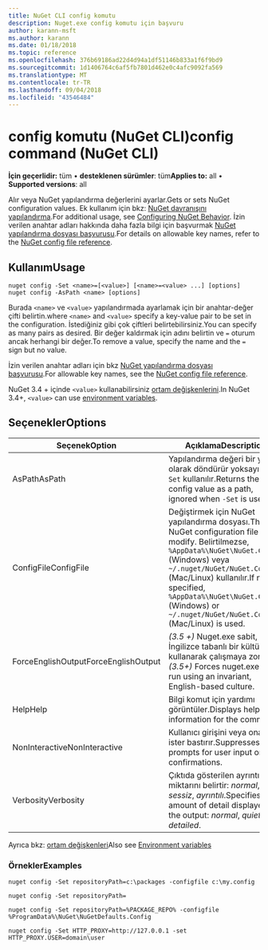 ```yaml
---
title: NuGet CLI config komutu
description: Nuget.exe config komutu için başvuru
author: karann-msft
ms.author: karann
ms.date: 01/18/2018
ms.topic: reference
ms.openlocfilehash: 376b69186ad22d4d94a1df51146b833a1f6f9bd9
ms.sourcegitcommit: 1d1406764c6af5fb7801d462e0c4afc9092fa569
ms.translationtype: MT
ms.contentlocale: tr-TR
ms.lasthandoff: 09/04/2018
ms.locfileid: "43546484"
---
```

# <a name="config-command-nuget-cli"></a><span data-ttu-id="47f18-103">config komutu (NuGet CLI)</span><span class="sxs-lookup"><span data-stu-id="47f18-103">config command (NuGet CLI)</span></span>

<span data-ttu-id="47f18-104">**İçin geçerlidir:** tüm &bullet; **desteklenen sürümler**: tüm</span><span class="sxs-lookup"><span data-stu-id="47f18-104">**Applies to:** all &bullet; **Supported versions**: all</span></span>

<span data-ttu-id="47f18-105">Alır veya NuGet yapılandırma değerlerini ayarlar.</span><span class="sxs-lookup"><span data-stu-id="47f18-105">Gets or sets NuGet configuration values.</span></span> <span data-ttu-id="47f18-106">Ek kullanım için bkz: [NuGet davranışını yapılandırma](../consume-packages/configuring-nuget-behavior.md).</span><span class="sxs-lookup"><span data-stu-id="47f18-106">For additional usage, see [Configuring NuGet Behavior](../consume-packages/configuring-nuget-behavior.md).</span></span> <span data-ttu-id="47f18-107">İzin verilen anahtar adları hakkında daha fazla bilgi için başvurmak [NuGet yapılandırma dosyası başvurusu](../reference/nuget-config-file.md).</span><span class="sxs-lookup"><span data-stu-id="47f18-107">For details on allowable key names, refer to the [NuGet config file reference](../reference/nuget-config-file.md).</span></span>

## <a name="usage"></a><span data-ttu-id="47f18-108">Kullanım</span><span class="sxs-lookup"><span data-stu-id="47f18-108">Usage</span></span>

```cli
nuget config -Set <name>=[<value>] [<name>=<value> ...] [options]
nuget config -AsPath <name> [options]
```

<span data-ttu-id="47f18-109">Burada `<name>` ve `<value>` yapılandırmada ayarlamak için bir anahtar-değer çifti belirtin.</span><span class="sxs-lookup"><span data-stu-id="47f18-109">where `<name>` and `<value>` specify a key-value pair to be set in the configuration.</span></span> <span data-ttu-id="47f18-110">İstediğiniz gibi çok çiftleri belirtebilirsiniz.</span><span class="sxs-lookup"><span data-stu-id="47f18-110">You can specify as many pairs as desired.</span></span> <span data-ttu-id="47f18-111">Bir değer kaldırmak için adını belirtin ve `=` oturum ancak herhangi bir değer.</span><span class="sxs-lookup"><span data-stu-id="47f18-111">To remove a value, specify the name and the `=` sign but no value.</span></span>

<span data-ttu-id="47f18-112">İzin verilen anahtar adları için bkz [NuGet yapılandırma dosyası başvurusu](../reference/nuget-config-file.md).</span><span class="sxs-lookup"><span data-stu-id="47f18-112">For allowable key names, see the [NuGet config file reference](../reference/nuget-config-file.md).</span></span>

<span data-ttu-id="47f18-113">NuGet 3.4 + içinde `<value>` kullanabilirsiniz [ortam değişkenlerini](cli-ref-environment-variables.md).</span><span class="sxs-lookup"><span data-stu-id="47f18-113">In NuGet 3.4+, `<value>` can use [environment variables](cli-ref-environment-variables.md).</span></span>

## <a name="options"></a><span data-ttu-id="47f18-114">Seçenekler</span><span class="sxs-lookup"><span data-stu-id="47f18-114">Options</span></span>

| <span data-ttu-id="47f18-115">Seçenek</span><span class="sxs-lookup"><span data-stu-id="47f18-115">Option</span></span> | <span data-ttu-id="47f18-116">Açıklama</span><span class="sxs-lookup"><span data-stu-id="47f18-116">Description</span></span> |
| --- | --- |
| <span data-ttu-id="47f18-117">AsPath</span><span class="sxs-lookup"><span data-stu-id="47f18-117">AsPath</span></span> | <span data-ttu-id="47f18-118">Yapılandırma değeri bir yolu olarak döndürür yoksayıldı `-Set` kullanılır.</span><span class="sxs-lookup"><span data-stu-id="47f18-118">Returns the config value as a path, ignored when `-Set` is used.</span></span> |
| <span data-ttu-id="47f18-119">ConfigFile</span><span class="sxs-lookup"><span data-stu-id="47f18-119">ConfigFile</span></span> | <span data-ttu-id="47f18-120">Değiştirmek için NuGet yapılandırma dosyası.</span><span class="sxs-lookup"><span data-stu-id="47f18-120">The NuGet configuration file to modify.</span></span> <span data-ttu-id="47f18-121">Belirtilmezse, `%AppData%\NuGet\NuGet.Config` (Windows) veya `~/.nuget/NuGet/NuGet.Config` (Mac/Linux) kullanılır.</span><span class="sxs-lookup"><span data-stu-id="47f18-121">If not specified, `%AppData%\NuGet\NuGet.Config` (Windows) or `~/.nuget/NuGet/NuGet.Config` (Mac/Linux) is used.</span></span>|
| <span data-ttu-id="47f18-122">ForceEnglishOutput</span><span class="sxs-lookup"><span data-stu-id="47f18-122">ForceEnglishOutput</span></span> | <span data-ttu-id="47f18-123">*(3.5 +)*  Nuget.exe sabit, İngilizce tabanlı bir kültürü kullanarak çalışmaya zorlar.</span><span class="sxs-lookup"><span data-stu-id="47f18-123">*(3.5+)* Forces nuget.exe to run using an invariant, English-based culture.</span></span> |
| <span data-ttu-id="47f18-124">Help</span><span class="sxs-lookup"><span data-stu-id="47f18-124">Help</span></span> | <span data-ttu-id="47f18-125">Bilgi komut için yardımı görüntüler.</span><span class="sxs-lookup"><span data-stu-id="47f18-125">Displays help information for the command.</span></span> |
| <span data-ttu-id="47f18-126">NonInteractive</span><span class="sxs-lookup"><span data-stu-id="47f18-126">NonInteractive</span></span> | <span data-ttu-id="47f18-127">Kullanıcı girişini veya onaylar ister bastırır.</span><span class="sxs-lookup"><span data-stu-id="47f18-127">Suppresses prompts for user input or confirmations.</span></span> |
| <span data-ttu-id="47f18-128">Verbosity</span><span class="sxs-lookup"><span data-stu-id="47f18-128">Verbosity</span></span> | <span data-ttu-id="47f18-129">Çıktıda gösterilen ayrıntı miktarını belirtir: *normal*, *sessiz*, *ayrıntılı*.</span><span class="sxs-lookup"><span data-stu-id="47f18-129">Specifies the amount of detail displayed in the output: *normal*, *quiet*, *detailed*.</span></span> |

<span data-ttu-id="47f18-130">Ayrıca bkz: [ortam değişkenleri](cli-ref-environment-variables.md)</span><span class="sxs-lookup"><span data-stu-id="47f18-130">Also see [Environment variables](cli-ref-environment-variables.md)</span></span>

### <a name="examples"></a><span data-ttu-id="47f18-131">Örnekler</span><span class="sxs-lookup"><span data-stu-id="47f18-131">Examples</span></span>

```cli
nuget config -Set repositoryPath=c:\packages -configfile c:\my.config

nuget config -Set repositoryPath=

nuget config -Set repositoryPath=%PACKAGE_REPO% -configfile %ProgramData%\NuGet\NuGetDefaults.Config

nuget config -Set HTTP_PROXY=http://127.0.0.1 -set HTTP_PROXY.USER=domain\user
```

